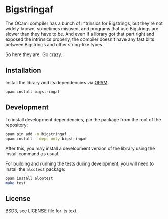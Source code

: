 # Bigstringaf

The OCaml compiler has a bunch of intrinsics for Bigstrings, but they're not
widely-known, sometimes misused, and programs that use Bigstrings are slower
than they have to be.  And even if a library got that part right and exposed
the intrinsics properly, the compiler doesn't have any fast blits between
Bigstrings and other string-like types.

So here they are. Go crazy.

## Installation

Install the library and its dependencies via [OPAM][opam]:

[opam]: http://opam.ocaml.org/

```bash
opam install bigstringaf
```

## Development

To install development dependencies, pin the package from the root of the
repository:

```bash
opam pin add -n bigstringaf .
opam install --deps-only bigstringaf
```

After this, you may install a development version of the library using the
install command as usual.

For building and running the tests during development, you will need to install
the `alcotest` package:

```bash
opam install alcotest
make test
```

## License

BSD3, see LICENSE file for its text.
